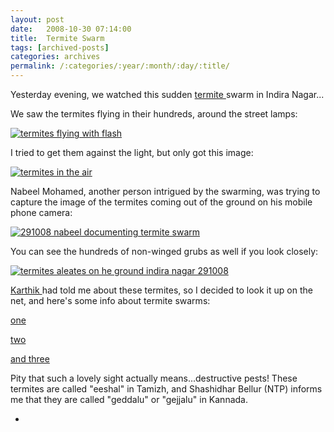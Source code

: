 ```yaml
---
layout: post
date:	2008-10-30 07:14:00
title:  Termite Swarm
tags: [archived-posts]
categories: archives
permalink: /:categories/:year/:month/:day/:title/
---
```

Yesterday evening, we watched this sudden <a href="http://en.wikipedia.org/wiki/Termite"> termite </a>  swarm in Indira Nagar...


We saw the termites flying in their hundreds, around the street lamps:


<a href="http://s297.photobucket.com/albums/mm205/depontis/?action=view&current=IMG_2201.jpg" target="_blank"><img src="http://i297.photobucket.com/albums/mm205/depontis/IMG_2201.jpg" border="0" alt="termites flying with flash"></a>


I tried to get them against the light, but only got this image:

<a href="http://s297.photobucket.com/albums/mm205/depontis/?action=view&current=IMG_2195.jpg" target="_blank"><img src="http://i297.photobucket.com/albums/mm205/depontis/IMG_2195.jpg" border="0" alt="termites in the air"></a>


Nabeel Mohamed, another person intrigued by the swarming, was trying to capture the image of the termites coming out of the ground on his mobile phone camera:


<a href="http://s297.photobucket.com/albums/mm205/depontis/?action=view&current=IMG_2193.jpg" target="_blank"><img src="http://i297.photobucket.com/albums/mm205/depontis/IMG_2193.jpg" border="0" alt="291008 nabeel documenting termite swarm"></a>

You can see the hundreds of non-winged grubs as well if you look closely:


<a href="http://s297.photobucket.com/albums/mm205/depontis/?action=view&current=IMG_2192.jpg" target="_blank"><img src="http://i297.photobucket.com/albums/mm205/depontis/IMG_2192.jpg" border="0" alt="termites aleates on he ground indira nagar 291008"></a>


<a href="<http://www.wildwander.com>"> Karthik </a> had told me about these termites, so I decided to look it up on the net, and here's some info about termite swarms:

<a href="http://www.terminix.com/Services/Termite/Termite-or-Ant/default.aspx"> one </a>


<a href="http://www.asktheexterminator.com/termites/Termite_Swarms.shtml"> two </a>


<a href="http://www.animalpicturesarchive.com/view.php?tid=3&did=28077"> and three </a>


Pity that such a lovely sight actually means...destructive pests! These termites are called "eeshal" in Tamizh, and Shashidhar Bellur (NTP) informs me that they are called "geddalu" or "gejjalu" in Kannada.




*
